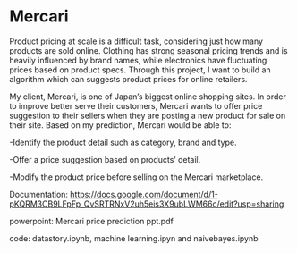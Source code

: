 # Mercari
Product pricing at scale is a difficult task, considering just how many products are sold online. Clothing has strong seasonal pricing trends and is heavily influenced by brand names, while electronics have fluctuating prices based on product specs. Through this project, I want to build an algorithm which can suggests product prices for online retailers.

My client, Mercari, is one of Japan’s biggest online shopping sites. In order to improve better serve their customers, Mercari wants to offer price suggestion to their sellers when they are posting a new product for sale on their site. Based on my prediction, Mercari would be able to:

-Identify the product detail such as category, brand and type.

-Offer a price suggestion based on products’ detail.

-Modify the product price before selling on the Mercari marketplace.

Documentation: https://docs.google.com/document/d/1-pKQRM3CB9LFpFp_QvSRTRNxV2uh5eis3X9ubLWM66c/edit?usp=sharing

powerpoint: Mercari price prediction ppt.pdf

code: datastory.ipynb, machine learning.ipyn and naivebayes.ipynb
